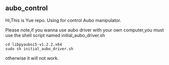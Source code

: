 ## aubo_control

Hi,This is Yue repo. Using for control Aubo manipulator.

Please note,if you wanna use aubo driver with your own computer,you must use the shell script named initial_aubo_driver.sh
```
cd libpyauboi5-v1.2.2.x64
sudo sh initial_aubo_driver.sh
```
otherwise it will not work. 
